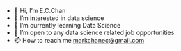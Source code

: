 - 👋 Hi, I’m E.C.Chan
- 👀 I’m interested in data science
- 🌱 I’m currently learning Data Science
- 💞️ I’m open to any data science related job opportunities
- 📫 How to reach me markchanec@gmail.com

<!---
markchanec/markchanec is a ✨ special ✨ repository because its `README.md` (this file) appears on your GitHub profile.
You can click the Preview link to take a look at your changes.
--->
